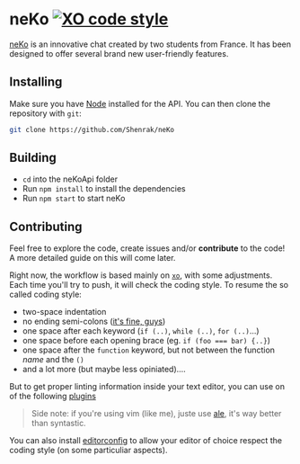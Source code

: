 # neKo [![XO code style](https://img.shields.io/badge/code_style-XO-5ed9c7.svg)](https://github.com/sindresorhus/xo)

[neKo](https://github.com/Shenrak/neKo) is an innovative chat created by two students from France.
It has been designed to offer several brand new user-friendly features.

## Installing
 
Make sure you have [Node](https://nodejs.org/en/) installed for the API.
You can then clone the repository with `git`:
```bash
git clone https://github.com/Shenrak/neKo
```

## Building
 
 * `cd` into the neKoApi folder
 * Run `npm install` to install the dependencies
 * Run `npm start` to start neKo

## Contributing

Feel free to explore the code, create issues and/or **contribute** to the code!
A more detailed guide on this will come later.

Right now, the workflow is based mainly on [`xo`](https://github.com/sindresorhus/xo), with some
adjustments. Each time you'll try to push, it will check the coding style. To resume the so called coding style:
- two-space indentation
- no ending semi-colons ([it's fine, guys](http://blog.izs.me/post/2353458699/an-open-letter-to-javascript-leaders-regarding))
- one space after each keyword (`if (..)`, `while (..)`, `for (..)`...)
- one space before each opening brace (eg. `if (foo === bar) {..}`)
- one space after the `function` keyword, but not between the function _name_ and the `()`
- and a lot more (but maybe less opiniated)....

But to get proper linting information inside your text editor, you can use on of the following [plugins](https://github.com/sindresorhus/xo#editor-plugins)

> Side note: if you're using vim (like me), juste use [ale](https://github.com/w0rp/ale), it's way better than syntastic.

You can also install [editorconfig](http://editorconfig.org) to allow your editor of choice respect the coding style (on some particuliar aspects).
